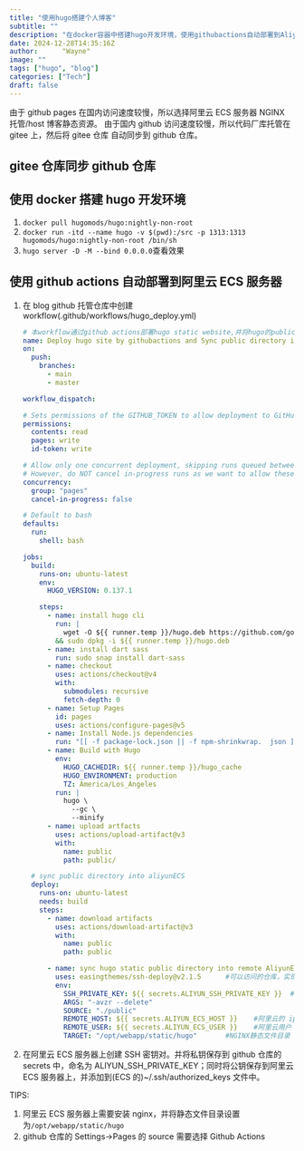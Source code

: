 ```yaml
---
title: "使用hugo搭建个人博客"
subtitle: ""
description: "在docker容器中搭建hugo开发环境，使用githubactions自动部署到AliyunECS ningx服务器上。"
date: 2024-12-28T14:35:16Z
author:      "Wayne"
image: ""
tags: ["hugo", "blog"]
categories: ["Tech"]
draft: false
---
```


由于 github pages 在国内访问速度较慢，所以选择阿里云 ECS 服务器 NGINX 托管/host 博客静态资源。
由于国内 github 访问速度较慢，所以代码厂库托管在 gitee 上，然后将 gitee 仓库 自动同步到 github 仓库。

## gitee 仓库同步 github 仓库

## 使用 docker 搭建 hugo 开发环境

1. `docker pull hugomods/hugo:nightly-non-root`
2. `docker run -itd --name hugo -v $(pwd):/src -p 1313:1313 hugomods/hugo:nightly-non-root /bin/sh`
3. `hugo server -D -M --bind 0.0.0.0`查看效果

## 使用 github actions 自动部署到阿里云 ECS 服务器

1. 在 blog github 托管仓库中创建 workflow(.github/workflows/hugo_deploy.yml)

   ```yaml
   # 本workflow通过github actions部署hugo static website,并将hugo的public目录内容sync同步到aliyunECS机器的nginx static文件目录中
   name: Deploy hugo site by githubactions and Sync public directory into Aliyun ECS disk
   on:
     push:
       branches:
         - main
         - master

   workflow_dispatch:

   # Sets permissions of the GITHUB_TOKEN to allow deployment to GitHub Pages
   permissions:
     contents: read
     pages: write
     id-token: write

   # Allow only one concurrent deployment, skipping runs queued between the run in-progress and latest queued.
   # However, do NOT cancel in-progress runs as we want to allow these production deployments to complete.
   concurrency:
     group: "pages"
     cancel-in-progress: false

   # Default to bash
   defaults:
     run:
       shell: bash

   jobs:
     build:
       runs-on: ubuntu-latest
       env:
         HUGO_VERSION: 0.137.1

       steps:
         - name: install hugo cli
           run: |
             wget -O ${{ runner.temp }}/hugo.deb https://github.com/gohugoio/hugo/releases/download/v${HUGO_VERSION}/hugo_extended_${HUGO_VERSION}_linux-amd64.deb \
           && sudo dpkg -i ${{ runner.temp }}/hugo.deb
         - name: install dart sass
           run: sudo snap install dart-sass
         - name: checkout
           uses: actions/checkout@v4
           with:
             submodules: recursive
             fetch-depth: 0
         - name: Setup Pages
           id: pages
           uses: actions/configure-pages@v5
         - name: Install Node.js dependencies
           run: "[[ -f package-lock.json || -f npm-shrinkwrap.  json ]] && npm ci || true"
         - name: Build with Hugo
           env:
             HUGO_CACHEDIR: ${{ runner.temp }}/hugo_cache
             HUGO_ENVIRONMENT: production
             TZ: America/Los_Angeles
           run: |
             hugo \
               --gc \
               --minify
         - name: upload artfacts
           uses: actions/upload-artifact@v3
           with:
             name: public
             path: public/

     # sync public directory into aliyunECS
     deploy:
       runs-on: ubuntu-latest
       needs: build
       steps:
         - name: download artifacts
           uses: actions/download-artifact@v3
           with:
             name: public
             path: public

         - name: sync hugo static public directory into remote AliyunECS by SSH
           uses: easingthemes/ssh-deploy@v2.1.5      #可以访问的仓库，实现的上传服务器步骤被封装在此action
           env:
             SSH_PRIVATE_KEY: ${{ secrets.ALIYUN_SSH_PRIVATE_KEY }}  #这个是阿里云的私钥
             ARGS: "-avzr --delete"
             SOURCE: "./public"
             REMOTE_HOST: ${{ secrets.ALIYUN_ECS_HOST }}    #阿里云的 ip
             REMOTE_USER: ${{ secrets.ALIYUN_ECS_USER }}    #阿里云用户
             TARGET: "/opt/webapp/static/hugo"       #NGINX静态文件目录
   ```

2. 在阿里云 ECS 服务器上创建 SSH 密钥对。并将私钥保存到 github 仓库的 secrets 中，命名为 ALIYUN_SSH_PRIVATE_KEY；同时将公钥保存到阿里云 ECS 服务器上，并添加到(ECS 的)~/.ssh/authorized_keys 文件中。

TIPS:

1. 阿里云 ECS 服务器上需要安装 nginx，并将静态文件目录设置为`/opt/webapp/static/hugo`
2. github 仓库的 Settings->Pages 的 source 需要选择 Github Actions
